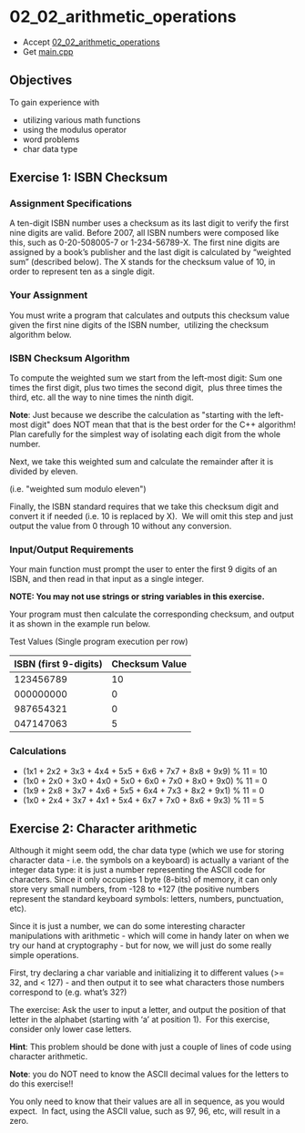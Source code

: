 # 02_02_arithmetic_operations

- Accept [02_02_arithmetic_operations](https://classroom.github.com/a/pRSVQ2xq)
- Get [main.cpp](main.cpp)

## Objectives

To gain experience with

- utilizing various math functions
- using the modulus operator
- word problems
- char data type


## Exercise 1: ISBN Checksum

### Assignment Specifications

A ten-digit ISBN number uses a checksum as its last digit to verify the first nine digits are valid. Before 2007, all ISBN numbers were composed like this, such as 0-20-508005-7 or 1-234-56789-X. The first nine digits are assigned by a book’s publisher and the last digit is calculated by “weighted sum” (described below). The X stands for the checksum value of 10, in order to represent ten as a single digit.

### Your Assignment

You must write a program that calculates and outputs this checksum value given the first nine digits of the ISBN number,  utilizing the checksum algorithm below.

### ISBN Checksum Algorithm

To compute the weighted sum we start from the left-most digit:
Sum one times the first digit, plus two times the second digit,  plus three times the third, etc. all the way to nine times the ninth digit.

**Note**: Just because we describe the calculation as "starting with the left-most digit" does NOT mean that that is the best order for the C++ algorithm! Plan carefully for the simplest way of isolating each digit from the whole number.

Next, we take this weighted sum and calculate the remainder after it is divided by eleven.

(i.e. "weighted sum modulo eleven")

Finally, the ISBN standard requires that we take this checksum digit and convert it if needed (i.e. 10 is replaced by X).  We will omit this step and just output the value from 0 through 10 without any conversion.

### Input/Output Requirements

Your main function must prompt the user to enter the first 9 digits of an ISBN, and then read in that input as a single integer.

**NOTE: You may not use strings or string variables in this exercise.**

Your program must then calculate the corresponding checksum, and output it as shown in the example run below.

Test Values (Single program execution per row)

| ISBN (first 9-digits) | Checksum Value |
| --------------------- | -------------- |
| 123456789             | 10             |
| 000000000             | 0              |
| 987654321             | 0              |
| 047147063             | 5              |

### Calculations 

- (1x1 + 2x2 + 3x3 + 4x4 + 5x5 + 6x6 + 7x7 + 8x8 + 9x9) % 11 = 10
- (1x0 + 2x0 + 3x0 + 4x0 + 5x0 + 6x0 + 7x0 + 8x0 + 9x0) % 11 = 0
- (1x9 + 2x8 + 3x7 + 4x6 + 5x5 + 6x4 + 7x3 + 8x2 + 9x1) % 11 = 0
- (1x0 + 2x4 + 3x7 + 4x1 + 5x4 + 6x7 + 7x0 + 8x6 + 9x3) % 11 = 5



## Exercise 2: Character arithmetic

Although it might seem odd, the char data type (which we use for storing character data - i.e. the symbols on a keyboard) is actually a variant of the integer data type: it is just a number representing the ASCII code for characters. Since it only occupies 1 byte (8-bits) of memory, it can only store very small numbers, from -128 to +127 (the positive numbers represent the standard keyboard symbols: letters, numbers, punctuation, etc).

Since it is just a number, we can do some interesting character manipulations with arithmetic - which will come in handy later on when we try our hand at cryptography - but for now, we will just do some really simple operations.

First, try declaring a char variable and initializing it to different values (>= 32, and < 127) - and then output it to see what characters those numbers correspond to (e.g. what’s 32?) 

The exercise: Ask the user to input a letter, and output the position of that letter in the alphabet (starting with ‘a’ at position 1).  For this exercise, consider only lower case letters.

**Hint**: This problem should be done with just a couple of lines of code using character arithmetic.

**Note**: you do NOT need to know the ASCII decimal values for the letters to do this exercise!!

You only need to know that their values are all in sequence, as you would expect.  In fact, using the ASCII value, such as 97, 96, etc, will result in a zero.  
